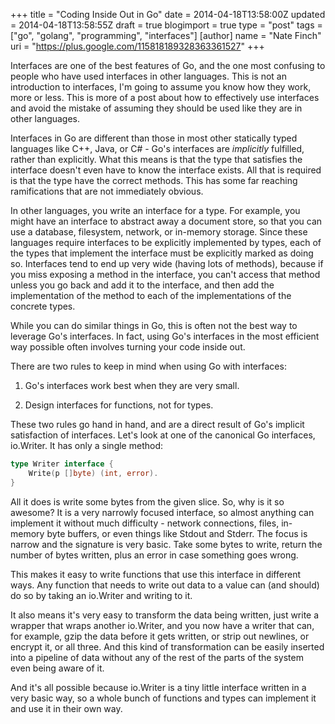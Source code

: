 +++
title = "Coding Inside Out in Go"
date = 2014-04-18T13:58:00Z
updated = 2014-04-18T13:58:55Z
draft = true
blogimport = true 
type = "post"
tags = ["go", "golang", "programming", "interfaces"]
[author]
	name = "Nate Finch"
	uri = "https://plus.google.com/115818189328363361527"
+++

Interfaces are one of the best features of Go, and the one most confusing to
people who have used interfaces in other languages.  This is not an introduction
to interfaces, I'm going to assume you know how they work, more or less. This is
more of a post about how to effectively use interfaces and avoid the mistake of
assuming they should be used like they are in other languages.

Interfaces in Go are different than those in most other statically typed
languages like C++, Java, or C# - Go's interfaces are *implicitly* fulfilled,
rather than explicitly. What this means is that the type that satisfies the
interface doesn't even have to know the interface exists.  All that is required
is that the type have the correct methods.  This has some far reaching
ramifications that are not immediately obvious.

In other languages, you write an interface for a type. For example, you might
have an interface to abstract away a document store, so that you can use a
database, filesystem, network, or in-memory storage.  Since these languages
require interfaces to be explicitly implemented by types, each of the types that
implement the interface must be explicitly marked as doing so.  Interfaces tend
to end up very wide (having lots of methods), because if you miss exposing a
method in the interface, you can't access that method unless you go back and add
it to the interface, and then add the implementation of the method to each of
the implementations of the concrete types. 

While you can do similar things in Go, this is often not the best way to
leverage Go's interfaces.  In fact, using Go's interfaces in the most efficient
way possible often involves turning your code inside out.

There are two rules to keep in mind when using Go with interfaces:

1. Go's interfaces work best when they are very small.

2. Design interfaces for functions, not for types.

These two rules go hand in hand, and are a direct result of Go's implicit
satisfaction of interfaces.  Let's look at one of the canonical Go interfaces,
io.Writer.  It has only a single method:


```go
type Writer interface {
	Write(p []byte) (int, error).  
}
```

All it does is write some bytes from the given slice.  So, why is it so awesome?
It is a very narrowly focused interface, so almost anything can implement it
without much difficulty - network connections, files, in-memory byte buffers, or
even things like Stdout and Stderr.  The focus is narrow and the signature is
very basic.  Take some bytes to write, return the number of bytes written, plus
an error in case something goes wrong.  

This makes it easy to write functions that use this interface in different ways.
Any function that needs to write out data to a value can (and should) do so by
taking an io.Writer and writing to it.

It also means it's very easy to transform the data being written, just write a
wrapper that wraps another io.Writer, and you now have a writer that can, for
example, gzip the data before it gets written, or strip out newlines, or encrypt
it, or all three.  And this kind of transformation can be easily inserted into a
pipeline of data without any of the rest of the parts of the system even being
aware of it.

And it's all possible because io.Writer is a tiny little interface written in a
very basic way, so a whole bunch of functions and types can implement it and use
it in their own way.




